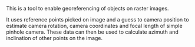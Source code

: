 This is a tool to enable georeferencing of objects on raster images.

It uses reference points picked on image and a guess to camera position to estimate camera rotation, camera coordinates and focal length of simple pinhole camera. These data can then be used to calculate azimuth and inclination of other points on the image.